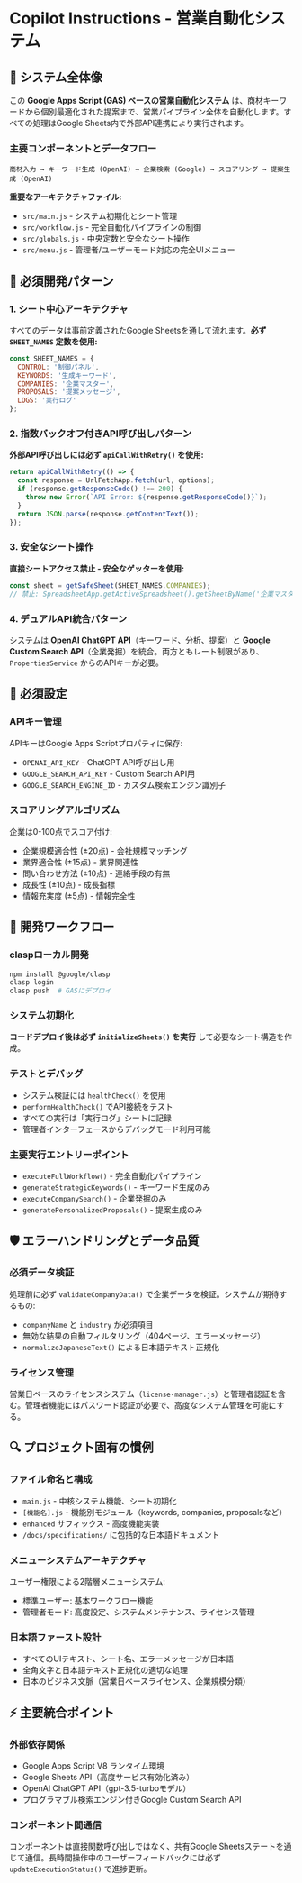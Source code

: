 # Copilot Instructions - 営業自動化システム

## 🎯 システム全体像

この **Google Apps Script (GAS) ベースの営業自動化システム** は、商材キーワードから個別最適化された提案まで、営業パイプライン全体を自動化します。すべての処理はGoogle Sheets内で外部API連携により実行されます。

### 主要コンポーネントとデータフロー
```
商材入力 → キーワード生成 (OpenAI) → 企業検索 (Google) → スコアリング → 提案生成 (OpenAI)
```

**重要なアーキテクチャファイル:**
- `src/main.js` - システム初期化とシート管理
- `src/workflow.js` - 完全自動化パイプラインの制御
- `src/globals.js` - 中央定数と安全なシート操作
- `src/menu.js` - 管理者/ユーザーモード対応の完全UIメニュー

## 🔧 必須開発パターン

### 1. シート中心アーキテクチャ
すべてのデータは事前定義されたGoogle Sheetsを通して流れます。**必ず `SHEET_NAMES` 定数を使用:**
```javascript
const SHEET_NAMES = {
  CONTROL: '制御パネル',
  KEYWORDS: '生成キーワード', 
  COMPANIES: '企業マスター',
  PROPOSALS: '提案メッセージ',
  LOGS: '実行ログ'
};
```

### 2. 指数バックオフ付きAPI呼び出しパターン
**外部API呼び出しには必ず `apiCallWithRetry()` を使用:**
```javascript
return apiCallWithRetry(() => {
  const response = UrlFetchApp.fetch(url, options);
  if (response.getResponseCode() !== 200) {
    throw new Error(`API Error: ${response.getResponseCode()}`);
  }
  return JSON.parse(response.getContentText());
});
```

### 3. 安全なシート操作
**直接シートアクセス禁止 - 安全なゲッターを使用:**
```javascript
const sheet = getSafeSheet(SHEET_NAMES.COMPANIES);
// 禁止: SpreadsheetApp.getActiveSpreadsheet().getSheetByName('企業マスター')
```

### 4. デュアルAPI統合パターン
システムは **OpenAI ChatGPT API**（キーワード、分析、提案）と **Google Custom Search API**（企業発掘）を統合。両方ともレート制限があり、`PropertiesService` からのAPIキーが必要。

## 🔑 必須設定

### APIキー管理
APIキーはGoogle Apps Scriptプロパティに保存:
- `OPENAI_API_KEY` - ChatGPT API呼び出し用
- `GOOGLE_SEARCH_API_KEY` - Custom Search API用
- `GOOGLE_SEARCH_ENGINE_ID` - カスタム検索エンジン識別子

### スコアリングアルゴリズム
企業は0-100点でスコア付け:
- 企業規模適合性 (±20点) - 会社規模マッチング
- 業界適合性 (±15点) - 業界関連性
- 問い合わせ方法 (±10点) - 連絡手段の有無
- 成長性 (±10点) - 成長指標
- 情報充実度 (±5点) - 情報完全性

## 🚀 開発ワークフロー

### claspローカル開発
```bash
npm install @google/clasp
clasp login
clasp push  # GASにデプロイ
```

### システム初期化
**コードデプロイ後は必ず `initializeSheets()` を実行** して必要なシート構造を作成。

### テストとデバッグ
- システム検証には `healthCheck()` を使用
- `performHealthCheck()` でAPI接続をテスト
- すべての実行は「実行ログ」シートに記録
- 管理者インターフェースからデバッグモード利用可能

### 主要実行エントリーポイント
- `executeFullWorkflow()` - 完全自動化パイプライン
- `generateStrategicKeywords()` - キーワード生成のみ
- `executeCompanySearch()` - 企業発掘のみ
- `generatePersonalizedProposals()` - 提案生成のみ

## 🛡️ エラーハンドリングとデータ品質

### 必須データ検証
処理前に必ず `validateCompanyData()` で企業データを検証。システムが期待するもの:
- `companyName` と `industry` が必須項目
- 無効な結果の自動フィルタリング（404ページ、エラーメッセージ）
- `normalizeJapaneseText()` による日本語テキスト正規化

### ライセンス管理
営業日ベースのライセンスシステム（`license-manager.js`）と管理者認証を含む。管理者機能にはパスワード認証が必要で、高度なシステム管理を可能にする。

## 🔍 プロジェクト固有の慣例

### ファイル命名と構成
- `main.js` - 中核システム機能、シート初期化
- `[機能名].js` - 機能別モジュール（keywords, companies, proposalsなど）
- `enhanced` サフィックス - 高度機能実装
- `/docs/specifications/` に包括的な日本語ドキュメント

### メニューシステムアーキテクチャ
ユーザー権限による2階層メニューシステム:
- 標準ユーザー: 基本ワークフロー機能
- 管理者モード: 高度設定、システムメンテナンス、ライセンス管理

### 日本語ファースト設計
- すべてのUIテキスト、シート名、エラーメッセージが日本語
- 全角文字と日本語テキスト正規化の適切な処理
- 日本のビジネス文脈（営業日ベースライセンス、企業規模分類）

## ⚡ 主要統合ポイント

### 外部依存関係
- Google Apps Script V8 ランタイム環境
- Google Sheets API（高度サービス有効化済み）
- OpenAI ChatGPT API（gpt-3.5-turboモデル）
- プログラマブル検索エンジン付きGoogle Custom Search API

### コンポーネント間通信
コンポーネントは直接関数呼び出しではなく、共有Google Sheetsステートを通じて通信。長時間操作中のユーザーフィードバックには必ず `updateExecutionStatus()` で進捗更新。